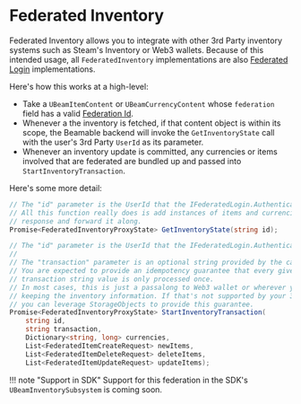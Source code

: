 # Federated Inventory
Federated Inventory allows you to integrate with other 3rd Party inventory systems such as Steam's Inventory or Web3 wallets. Because of this intended usage, all `FederatedInventory` implementations are also [Federated Login](federated-login.md) implementations.

Here's how this works at a high-level:

- Take a `UBeamItemContent` or `UBeamCurrencyContent` whose `federation` field has a valid [Federation Id](federation.md#federation-id).
- Whenever a the inventory is fetched, if that content object is within its scope, the Beamable backend will invoke the `GetInventoryState` call with the user's 3rd Party  `UserId` as its parameter.
- Whenever an inventory update is committed, any currencies or items involved that are federated are bundled up and passed into `StartInventoryTransaction`.

Here's some more detail:

```csharp
// The "id" parameter is the UserId that the IFederatedLogin.Authenticate generates
// All this function really does is add instances of items and currencies to the 
// response and forward it along.
Promise<FederatedInventoryProxyState> GetInventoryState(string id);  

// The "id" parameter is the UserId that the IFederatedLogin.Authenticate generates
//
// The "transaction" parameter is an optional string provided by the caller.
// You are expected to provide an idempotency guarantee that every given 
// transaction string value is only processed once.
// In most cases, this is just a passalong to Web3 wallet or wherever you're 
// keeping the inventory information. If that's not supported by your 3rd Party, 
// you can leverage StorageObjects to provide this guarantee.
Promise<FederatedInventoryProxyState> StartInventoryTransaction(  
    string id,  
    string transaction,  
    Dictionary<string, long> currencies,  
    List<FederatedItemCreateRequest> newItems,  
    List<FederatedItemDeleteRequest> deleteItems,  
    List<FederatedItemUpdateRequest> updateItems);
```

!!! note "Support in SDK"
	Support for this federation in the SDK's `UBeamInventorySubsystem` is coming soon.